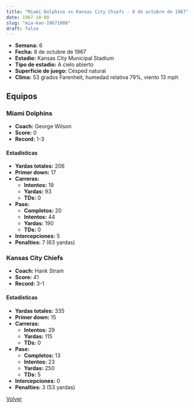 ```yaml
---
title: "Miami Dolphins vs Kansas City Chiefs - 8 de octubre de 1967"
date: 1967-10-08
slug: "mia-kan-19671008"
draft: false
---
```


- **Semana:** 6
- **Fecha:** 8 de octubre de 1967
- **Estadio:** Kansas City Municipal Stadium
- **Tipo de estadio:** A cielo abierto
- **Superficie de juego:** Césped natural
- **Clima:** 53 grados Farenheit, humedad relativa 79%, viento 13 mph

## Equipos


### Miami Dolphins
* **Coach:** George Wilson
* **Score:** 0
* **Record:** 1-3
#### Estadísticas
* **Yardas totales:** 206
* **Primer down:** 17
* **Carreras:**
  * **Intentos:** 19
  * **Yardas:** 93
  * **TDs:** 0
* **Pase:**
  * **Completos:** 20
  * **Intentos:** 44
  * **Yardas:** 190
  * **TDs:** 0
* **Intercepciones:** 5
* **Penalties:** 7 (63 yardas)

### Kansas City Chiefs
* **Coach:** Hank Stram
* **Score:** 41
* **Record:** 3-1
#### Estadísticas
* **Yardas totales:** 335
* **Primer down:** 15
* **Carreras:**
  * **Intentos:** 29
  * **Yardas:** 115
  * **TDs:** 0
* **Pase:**
  * **Completos:** 13
  * **Intentos:** 23
  * **Yardas:** 250
  * **TDs:** 5
* **Intercepciones:** 0
* **Penalties:** 3 (53 yardas)


[Volver](/historia/1967)

